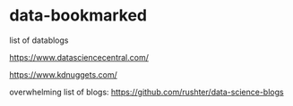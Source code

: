 # data-bookmarked
list of datablogs

https://www.datasciencecentral.com/

https://www.kdnuggets.com/


overwhelming list of blogs:
https://github.com/rushter/data-science-blogs
